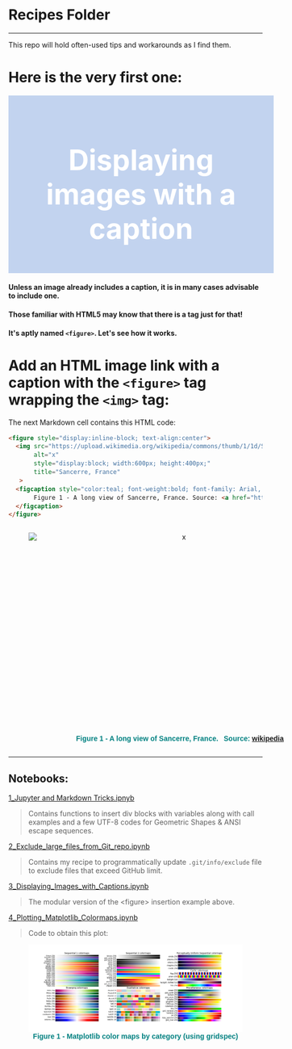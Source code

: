# Recipes Folder
***

This repo will hold often-used tips and workarounds as I find them.

# Here is the very first one:
<div style="text-align:center;background:#c2d3ef;padding:16px;color:#ffffff;font-size:2em;width:98%"><h1>Displaying images with a caption</h1></div>

#### Unless an image already includes a caption, it is in many cases advisable to include one. 
#### Those familiar with HTML5 may know that there is a tag just for that!  

#### It's aptly named `<figure>`. Let's see how it works.

# Add an HTML image link with a caption with the `<figure>` tag wrapping the `<img>` tag:   
The next Markdown cell contains this HTML code:
```html
<figure style="display:inline-block; text-align:center">
  <img src="https://upload.wikimedia.org/wikipedia/commons/thumb/1/1d/Sancerre_france.jpg/405px-Sancerre_france.jpg" 
       alt="x"
       style="display:block; width:600px; height:400px;"
       title="Sancerre, France"
   >
  <figcaption style="color:teal; font-weight:bold; font-family: Arial, Helvetica, sans-serif;">
       Figure 1 - A long view of Sancerre, France. Source: <a href="https://en.wikipedia.org/wiki/Sancerre">wikipedia</a>
  </figcaption>
</figure>
```

<figure style="display:inline-block; text-align:center">
  <img src="https://upload.wikimedia.org/wikipedia/commons/thumb/1/1d/Sancerre_france.jpg/405px-Sancerre_france.jpg" 
       alt="x"
       style="display:block; width:600px; height:400px;"
       title="Sancerre, France">
  <figcaption style="color:teal; font-weight:bold; font-family: Arial, Helvetica, sans-serif;">
             Figure 1 - A long view of Sancerre, France. &ensp;Source: <a href="https://en.wikipedia.org/wiki/Sancerre">wikipedia</a>
  </figcaption>
</figure>

***
## Notebooks:
[1_Jupyter and Markdown Tricks.ipnyb](https://nbviewer.jupyter.org/github/CatChenal/Jupyter_Sphere/blob/master/Recipes/1_Jupyter_and_Markdown_Tricks.ipynb)
> Contains functions to insert div blocks with variables along with call examples and a few UTF-8 codes for Geometric Shapes & ANSI escape sequences.

[2_Exclude_large_files_from_Git_repo.ipynb](https://nbviewer.jupyter.org/github/CatChenal/Jupyter_Sphere/blob/master/Recipes/2_Exclude_large_files_from_Git_repo.ipynb)
> Contains my recipe to programmatically update `.git/info/exclude` file to exclude files that exceed GitHub limit.

[3_Displaying_Images_with_Captions.ipynb](https://nbviewer.jupyter.org/github/CatChenal/Jupyter_Sphere/blob/master/Recipes/3_Displaying_Images_with_Captions.ipynb)
> The modular version of the \<figure\> insertion example above.  
    
[4_Plotting_Matplotlib_Colormaps.ipynb](https://nbviewer.jupyter.org/github/CatChenal/Jupyter_Sphere/blob/master/Recipes/4_Plotting_Matplotlib_Colormaps.ipynb)
> Code to obtain this plot:
<figure style="display:flex; flex-flow:column; max-width:1300px; ">
      <img src="images/mpl_colormaps.png" 
         alt="x"
         style="display:block; max-height:650px; "
         title="Matplotlib color maps by category"
      >
      <figcaption style="color:teal; font-weight:bold; text-align:center; font-family:Arial, Helvetica, sans-serif; ">
         Figure 1 - Matplotlib color maps by category (using gridspec)
      </figcaption>
</figure>